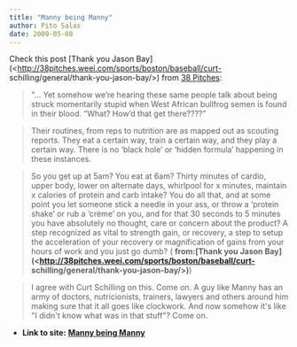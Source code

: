 ```yaml
---
title: "Manny being Manny"
author: Pito Salas
date: 2009-05-08
---
```




Check this post [Thank you Jason
Bay](<http://38pitches.weei.com/sports/boston/baseball/curt-
schilling/general/thank-you-jason-bay/>) from [38
Pitches](<http://38pitches.com/feed/>):

> "… Yet somehow we’re hearing these same people talk about being struck
> momentarily stupid when West African bullfrog semen is found in their blood.
> “What? How’d that get there????”

> Their routines, from reps to nutrition are as mapped out as scouting
> reports. They eat a certain way, train a certain way, and they play a
> certain way. There is no ‘black hole’ or ‘hidden formula’ happening in these
> instances.

> So you get up at 5am? You eat at 6am? Thirty minutes of cardio, upper body,
> lower on alternate days, whirlpool for x minutes, maintain x calories of
> protein and carb intake? You do all that, and at some point you let someone
> stick a needle in your ass, or throw a ‘protein shake’ or rub a ‘crème’ on
> you, and for that 30 seconds to 5 minutes you have absolutely no thought,
> care or concern about the product? A step recognized as vital to strength
> gain, or recovery, a step to setup the acceleration of your recovery or
> magnification of gains from your hours of work and you just go dumb? (
> **from:[Thank you Jason
> Bay](<http://38pitches.weei.com/sports/boston/baseball/curt-
> schilling/general/thank-you-jason-bay/>)**)

> I agree with Curt Schilling on this. Come on. A guy like Manny has an army
> of doctors, nutricionists, trainers, lawyers and others around him making
> sure that it all goes like clockwork. And now somehow it's like "I didn't
> know what was in that stuff"? Come on.


* **Link to site:** **[Manny being Manny](None)**
